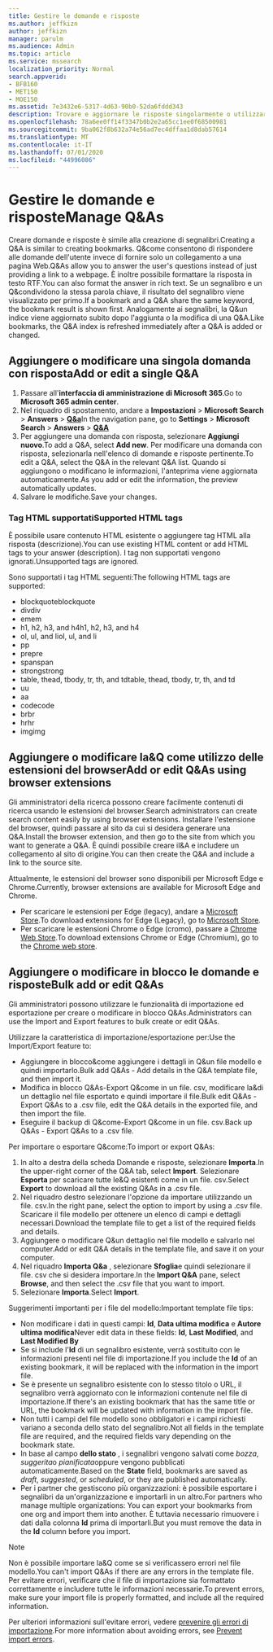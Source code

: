```yaml
---
title: Gestire le domande e risposte
ms.author: jeffkizn
author: jeffkizn
manager: parulm
ms.audience: Admin
ms.topic: article
ms.service: mssearch
localization_priority: Normal
search.appverid:
- BFB160
- MET150
- MOE150
ms.assetid: 7e3432e6-5317-4d63-90b0-52da6fddd343
description: Trovare e aggiornare le risposte singolarmente o utilizzare gli strumenti di ricerca di Microsoft disponibili per modificare&come tutti insieme.
ms.openlocfilehash: 78a6ee0ff14f3347b0b2e2a65cc1ee0f68500981
ms.sourcegitcommit: 9ba062f8b632a74e56ad7ec4dffaa1d8dab57614
ms.translationtype: MT
ms.contentlocale: it-IT
ms.lasthandoff: 07/01/2020
ms.locfileid: "44996086"
---
```

# <a name="manage-qas"></a><span data-ttu-id="6c316-103">Gestire le domande e risposte</span><span class="sxs-lookup"><span data-stu-id="6c316-103">Manage Q&As</span></span>

<span data-ttu-id="6c316-104">Creare domande e risposte è simile alla creazione di segnalibri.</span><span class="sxs-lookup"><span data-stu-id="6c316-104">Creating a Q&A is similar to creating bookmarks.</span></span> <span data-ttu-id="6c316-105">Q&come consentono di rispondere alle domande dell'utente invece di fornire solo un collegamento a una pagina Web.</span><span class="sxs-lookup"><span data-stu-id="6c316-105">Q&As allow you to answer the user's questions instead of just providing a link to a webpage.</span></span> <span data-ttu-id="6c316-106">È inoltre possibile formattare la risposta in testo RTF.</span><span class="sxs-lookup"><span data-stu-id="6c316-106">You can also format the answer in rich text.</span></span> <span data-ttu-id="6c316-107">Se un segnalibro e un Q&condividono la stessa parola chiave, il risultato del segnalibro viene visualizzato per primo.</span><span class="sxs-lookup"><span data-stu-id="6c316-107">If a bookmark and a Q&A share the same keyword, the bookmark result is shown first.</span></span> <span data-ttu-id="6c316-108">Analogamente ai segnalibri, la Q&un indice viene aggiornato subito dopo l'aggiunta o la modifica di una Q&A.</span><span class="sxs-lookup"><span data-stu-id="6c316-108">Like bookmarks, the Q&A index is refreshed immediately after a Q&A is added or changed.</span></span>

## <a name="add-or-edit-a-single-qa"></a><span data-ttu-id="6c316-109">Aggiungere o modificare una singola domanda con risposta</span><span class="sxs-lookup"><span data-stu-id="6c316-109">Add or edit a single Q&A</span></span>

1. <span data-ttu-id="6c316-110">Passare all'**interfaccia di amministrazione di Microsoft 365**.</span><span class="sxs-lookup"><span data-stu-id="6c316-110">Go to **Microsoft 365 admin center**.</span></span>
1. <span data-ttu-id="6c316-111">Nel riquadro di spostamento, andare a **Impostazioni**  >  **Microsoft Search**  >  **Answers**  >  [**Q&a**](https://admin.microsoft.com/Adminportal/Home#/MicrosoftSearch/qnas)</span><span class="sxs-lookup"><span data-stu-id="6c316-111">In the navigation pane, go to **Settings** > **Microsoft Search** > **Answers** > [**Q&A**](https://admin.microsoft.com/Adminportal/Home#/MicrosoftSearch/qnas)</span></span>
1. <span data-ttu-id="6c316-112">Per aggiungere una domanda con risposta, selezionare **Aggiungi nuovo**.</span><span class="sxs-lookup"><span data-stu-id="6c316-112">To add a Q&A, select **Add new**.</span></span>
<span data-ttu-id="6c316-113">Per modificare una domanda con risposta, selezionarla nell'elenco di domande e risposte pertinente.</span><span class="sxs-lookup"><span data-stu-id="6c316-113">To edit a Q&A, select the Q&A in the relevant Q&A list.</span></span> <span data-ttu-id="6c316-114">Quando si aggiungono o modificano le informazioni, l'anteprima viene aggiornata automaticamente.</span><span class="sxs-lookup"><span data-stu-id="6c316-114">As you add or edit the information, the preview automatically updates.</span></span>
1. <span data-ttu-id="6c316-115">Salvare le modifiche.</span><span class="sxs-lookup"><span data-stu-id="6c316-115">Save your changes.</span></span>

### <a name="supported-html-tags"></a><span data-ttu-id="6c316-116">Tag HTML supportati</span><span class="sxs-lookup"><span data-stu-id="6c316-116">Supported HTML tags</span></span>

<span data-ttu-id="6c316-117">È possibile usare contenuto HTML esistente o aggiungere tag HTML alla risposta (descrizione).</span><span class="sxs-lookup"><span data-stu-id="6c316-117">You can use existing HTML content or add HTML tags to your answer (description).</span></span> <span data-ttu-id="6c316-118">I tag non supportati vengono ignorati.</span><span class="sxs-lookup"><span data-stu-id="6c316-118">Unsupported tags are ignored.</span></span>

<span data-ttu-id="6c316-119">Sono supportati i tag HTML seguenti:</span><span class="sxs-lookup"><span data-stu-id="6c316-119">The following HTML tags are supported:</span></span>

- <span data-ttu-id="6c316-120">blockquote</span><span class="sxs-lookup"><span data-stu-id="6c316-120">blockquote</span></span>
- <span data-ttu-id="6c316-121">div</span><span class="sxs-lookup"><span data-stu-id="6c316-121">div</span></span>
- <span data-ttu-id="6c316-122">em</span><span class="sxs-lookup"><span data-stu-id="6c316-122">em</span></span>
- <span data-ttu-id="6c316-123">h1, h2, h3, and h4</span><span class="sxs-lookup"><span data-stu-id="6c316-123">h1, h2, h3, and h4</span></span>
- <span data-ttu-id="6c316-124">ol, ul, and li</span><span class="sxs-lookup"><span data-stu-id="6c316-124">ol, ul, and li</span></span>
- <span data-ttu-id="6c316-125">p</span><span class="sxs-lookup"><span data-stu-id="6c316-125">p</span></span>
- <span data-ttu-id="6c316-126">pre</span><span class="sxs-lookup"><span data-stu-id="6c316-126">pre</span></span>
- <span data-ttu-id="6c316-127">span</span><span class="sxs-lookup"><span data-stu-id="6c316-127">span</span></span>
- <span data-ttu-id="6c316-128">strong</span><span class="sxs-lookup"><span data-stu-id="6c316-128">strong</span></span>
- <span data-ttu-id="6c316-129">table, thead, tbody, tr, th, and td</span><span class="sxs-lookup"><span data-stu-id="6c316-129">table, thead, tbody, tr, th, and td</span></span>
- <span data-ttu-id="6c316-130">u</span><span class="sxs-lookup"><span data-stu-id="6c316-130">u</span></span>
- <span data-ttu-id="6c316-131">a</span><span class="sxs-lookup"><span data-stu-id="6c316-131">a</span></span>
- <span data-ttu-id="6c316-132">code</span><span class="sxs-lookup"><span data-stu-id="6c316-132">code</span></span>
- <span data-ttu-id="6c316-133">br</span><span class="sxs-lookup"><span data-stu-id="6c316-133">br</span></span>
- <span data-ttu-id="6c316-134">hr</span><span class="sxs-lookup"><span data-stu-id="6c316-134">hr</span></span>
- <span data-ttu-id="6c316-135">img</span><span class="sxs-lookup"><span data-stu-id="6c316-135">img</span></span>

## <a name="add-or-edit-qas-using-browser-extensions"></a><span data-ttu-id="6c316-136">Aggiungere o modificare la&Q come utilizzo delle estensioni del browser</span><span class="sxs-lookup"><span data-stu-id="6c316-136">Add or edit Q&As using browser extensions</span></span>

<span data-ttu-id="6c316-137">Gli amministratori della ricerca possono creare facilmente contenuti di ricerca usando le estensioni del browser.</span><span class="sxs-lookup"><span data-stu-id="6c316-137">Search administrators can create search content easily by using browser extensions.</span></span> <span data-ttu-id="6c316-138">Installare l'estensione del browser, quindi passare al sito da cui si desidera generare una Q&A.</span><span class="sxs-lookup"><span data-stu-id="6c316-138">Install the browser extension, and then go to the site from which you want to generate a Q&A.</span></span> <span data-ttu-id="6c316-139">È quindi possibile creare il&A e includere un collegamento al sito di origine.</span><span class="sxs-lookup"><span data-stu-id="6c316-139">You can then create the Q&A and include a link to the source site.</span></span>

<span data-ttu-id="6c316-140">Attualmente, le estensioni del browser sono disponibili per Microsoft Edge e Chrome.</span><span class="sxs-lookup"><span data-stu-id="6c316-140">Currently, browser extensions are available for Microsoft Edge and Chrome.</span></span>

- <span data-ttu-id="6c316-141">Per scaricare le estensioni per Edge (legacy), andare a [Microsoft Store](https://www.microsoft.com/p/microsoft-search-content-creator/9nrqdbcbwq55?activetab=pivot:overviewtab).</span><span class="sxs-lookup"><span data-stu-id="6c316-141">To download extensions for Edge (Legacy), go to [Microsoft Store](https://www.microsoft.com/p/microsoft-search-content-creator/9nrqdbcbwq55?activetab=pivot:overviewtab).</span></span>
- <span data-ttu-id="6c316-142">Per scaricare le estensioni Chrome o Edge (cromo), passare a [Chrome Web Store](https://chrome.google.com/webstore/detail/microsoft-search-content/nocnablpaoeecfmfnjoheefkogmleipm).</span><span class="sxs-lookup"><span data-stu-id="6c316-142">To download extensions Chrome or Edge (Chromium), go to the [Chrome web store](https://chrome.google.com/webstore/detail/microsoft-search-content/nocnablpaoeecfmfnjoheefkogmleipm).</span></span>

## <a name="bulk-add-or-edit-qas"></a><span data-ttu-id="6c316-143">Aggiungere o modificare in blocco le domande e risposte</span><span class="sxs-lookup"><span data-stu-id="6c316-143">Bulk add or edit Q&As</span></span>

<span data-ttu-id="6c316-144">Gli amministratori possono utilizzare le funzionalità di importazione ed esportazione per creare o modificare in blocco Q&As.</span><span class="sxs-lookup"><span data-stu-id="6c316-144">Administrators can use the Import and Export features to bulk create or edit Q&As.</span></span>

<span data-ttu-id="6c316-145">Utilizzare la caratteristica di importazione/esportazione per:</span><span class="sxs-lookup"><span data-stu-id="6c316-145">Use the Import/Export feature to:</span></span>

- <span data-ttu-id="6c316-146">Aggiungere in blocco&come aggiungere i dettagli in Q&un file modello e quindi importarlo.</span><span class="sxs-lookup"><span data-stu-id="6c316-146">Bulk add Q&As - Add details in the Q&A template file, and then import it.</span></span>
- <span data-ttu-id="6c316-147">Modifica in blocco Q&As-Export Q&come in un file. csv, modificare la&di un dettaglio nel file esportato e quindi importare il file.</span><span class="sxs-lookup"><span data-stu-id="6c316-147">Bulk edit Q&As - Export Q&As to a .csv file, edit the Q&A details in the exported file, and then import the file.</span></span>
- <span data-ttu-id="6c316-148">Eseguire il backup di Q&come-Export Q&come in un file. csv.</span><span class="sxs-lookup"><span data-stu-id="6c316-148">Back up Q&As - Export Q&As to a .csv file.</span></span>

<span data-ttu-id="6c316-149">Per importare o esportare Q&come:</span><span class="sxs-lookup"><span data-stu-id="6c316-149">To import or export Q&As:</span></span>

1. <span data-ttu-id="6c316-150">In alto a destra della scheda Domande e risposte, selezionare **Importa**.</span><span class="sxs-lookup"><span data-stu-id="6c316-150">In the upper-right corner of the Q&A tab, select **Import**.</span></span>
<span data-ttu-id="6c316-151">Selezionare **Esporta** per scaricare tutte le&Q esistenti come in un file. csv.</span><span class="sxs-lookup"><span data-stu-id="6c316-151">Select **Export** to download all the existing Q&As in a .csv file.</span></span>
1. <span data-ttu-id="6c316-152">Nel riquadro destro selezionare l'opzione da importare utilizzando un file. csv.</span><span class="sxs-lookup"><span data-stu-id="6c316-152">In the right pane, select the option to import by using a .csv file.</span></span> <span data-ttu-id="6c316-153">Scaricare il file modello per ottenere un elenco di campi e dettagli necessari.</span><span class="sxs-lookup"><span data-stu-id="6c316-153">Download the template file to get a list of the required fields and details.</span></span>
1. <span data-ttu-id="6c316-154">Aggiungere o modificare Q&un dettaglio nel file modello e salvarlo nel computer.</span><span class="sxs-lookup"><span data-stu-id="6c316-154">Add or edit Q&A details in the template file, and save it on your computer.</span></span>
1. <span data-ttu-id="6c316-155">Nel riquadro **Importa Q&a** , selezionare **Sfoglia**e quindi selezionare il file. csv che si desidera importare.</span><span class="sxs-lookup"><span data-stu-id="6c316-155">In the **Import Q&A** pane, select **Browse**, and then select the .csv file that you want to import.</span></span>
1. <span data-ttu-id="6c316-156">Selezionare **Importa**.</span><span class="sxs-lookup"><span data-stu-id="6c316-156">Select **Import**.</span></span>

<span data-ttu-id="6c316-157">Suggerimenti importanti per i file del modello:</span><span class="sxs-lookup"><span data-stu-id="6c316-157">Important template file tips:</span></span>

- <span data-ttu-id="6c316-158">Non modificare i dati in questi campi: **Id**, **Data ultima modifica** e **Autore ultima modifica**</span><span class="sxs-lookup"><span data-stu-id="6c316-158">Never edit data in these fields: **Id**, **Last Modified**, and **Last Modified By**</span></span>
- <span data-ttu-id="6c316-159">Se si include l'**Id** di un segnalibro esistente, verrà sostituito con le informazioni presenti nel file di importazione.</span><span class="sxs-lookup"><span data-stu-id="6c316-159">If you include the **Id** of an existing bookmark, it will be replaced with the information in the import file.</span></span>
- <span data-ttu-id="6c316-160">Se è presente un segnalibro esistente con lo stesso titolo o URL, il segnalibro verrà aggiornato con le informazioni contenute nel file di importazione.</span><span class="sxs-lookup"><span data-stu-id="6c316-160">If there's an existing bookmark that has the same title or URL, the bookmark will be updated with information in the import file.</span></span>
- <span data-ttu-id="6c316-161">Non tutti i campi del file modello sono obbligatori e i campi richiesti variano a seconda dello stato del segnalibro.</span><span class="sxs-lookup"><span data-stu-id="6c316-161">Not all fields in the template file are required, and the required fields vary depending on the bookmark state.</span></span>
- <span data-ttu-id="6c316-162">In base al campo **dello stato** , i segnalibri vengono salvati come *bozza*, *suggerita*o *pianificata*oppure vengono pubblicati automaticamente.</span><span class="sxs-lookup"><span data-stu-id="6c316-162">Based on the **State** field, bookmarks are saved as *draft*, *suggested*, or *scheduled*, or they are published automatically.</span></span>
- <span data-ttu-id="6c316-163">Per i partner che gestiscono più organizzazioni: è possibile esportare i segnalibri da un'organizzazione e importarli in un altro.</span><span class="sxs-lookup"><span data-stu-id="6c316-163">For partners who manage multiple organizations: You can export your bookmarks from one org and import them into another.</span></span> <span data-ttu-id="6c316-164">È tuttavia necessario rimuovere i dati dalla colonna **Id** prima di importarli.</span><span class="sxs-lookup"><span data-stu-id="6c316-164">But you must remove the data in the **Id** column before you import.</span></span>

> [!NOTE]
> <span data-ttu-id="6c316-165">Non è possibile importare la&Q come se si verificassero errori nel file modello.</span><span class="sxs-lookup"><span data-stu-id="6c316-165">You can't import Q&As if there are any errors in the template file.</span></span> <span data-ttu-id="6c316-166">Per evitare errori, verificare che il file di importazione sia formattato correttamente e includere tutte le informazioni necessarie.</span><span class="sxs-lookup"><span data-stu-id="6c316-166">To prevent errors, make sure your import file is properly formatted, and include all the required information.</span></span>

<span data-ttu-id="6c316-167">Per ulteriori informazioni sull'evitare errori, vedere [prevenire gli errori di importazione](manage-bookmarks.md#prevent-import-errors).</span><span class="sxs-lookup"><span data-stu-id="6c316-167">For more information about avoiding errors, see [Prevent import errors](manage-bookmarks.md#prevent-import-errors).</span></span>
